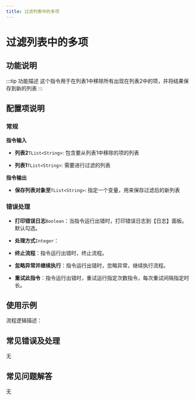 ```yaml
---
title: 过滤列表中的多项
---
```


# 过滤列表中的多项

## 功能说明

:::tip 功能描述
这个指令用于在列表1中移除所有出现在列表2中的项，并将结果保存到新的列表
:::

## 配置项说明

### 常规

**指令输入**

- **列表2**`TList<String>`: 包含要从列表1中移除的项的列表

- **列表1**`TList<String>`: 需要进行过滤的列表


**指令输出**

- **保存列表对象至**`TList<String>`: 指定一个变量，用来保存过滤后的新列表

### 错误处理

- **打印错误日志**`Boolean`：当指令运行出错时，打印错误日志到【日志】面板。默认勾选。

- **处理方式**`Integer`：

 - **终止流程**：指令运行出错时，终止流程。

 - **忽略异常并继续执行**：指令运行出错时，忽略异常，继续执行流程。

 - **重试此指令**：指令运行出错时，重试运行指定次数指令，每次重试间隔指定时长。

## 使用示例

流程逻辑描述：

## 常见错误及处理

无

## 常见问题解答

无

